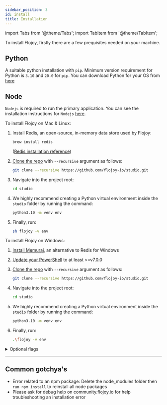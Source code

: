 ```yaml
---
sidebar_position: 3
id: install
title: Installation
---
```


import Tabs from '@theme/Tabs';
import TabItem from '@theme/TabItem';

To install Flojoy, firstly there are a few prequisites needed on your machine.

## Python

A suitable python installation with `pip`. Minimum version requirement for Python is `3.10` and `20.0` for `pip`. You can download Python for your OS from [here](https://www.python.org/downloads/)

## Node

`Nodejs` is required to run the primary application. You can see the installation instructions for `Nodejs` [here](https://nodejs.org/en/download/package-manager/).

<Tabs groupId="platform" queryString="platform">
  
  <TabItem value="unix" label="Mac & Linux">
    To install Flojoy on Mac & Linux:

1. Install Redis, an open-source, in-memory data store used by Flojoy:

   ```bash
   brew install redis
   ```

   ([Redis installation reference](https://redis.io/docs/getting-started/installation/))

2. [Clone the repo](https://github.com/flojoy-io/studio) with `--recursive` argument as follows:

   ```bash
   git clone --recursive https://github.com/flojoy-io/studio.git
   ```

3. Navigate into the project root:

   ```bash
   cd studio
   ```

4. We highly recommend creating a Python virtual environment inside the `studio` folder by running the command:

   ```bash
   python3.10 -m venv env
   ```

5. Finally, run:
   ```bash
   sh flojoy -v env
   ```

</TabItem>

 <TabItem value="windows" label="Windows">

To install Flojoy on Windows:

1. [Install Memurai](https://www.memurai.com/get-memurai), an alternative to Redis for Windows

2. [Update your PowerShell](https://learn.microsoft.com/en-us/powershell/scripting/install/installing-powershell-on-windows) to at least >=v7.0.0

3. [Clone the repo](https://github.com/flojoy-io/studio) with `--recursive` argument as follows:

   ```bash
   git clone --recursive https://github.com/flojoy-io/studio.git
   ```

4. Navigate into the project root:

   ```bash
   cd studio
   ```

5. We highly recommend creating a Python virtual environment inside the `studio` folder by running the command:

   ```bash
   python3.10 -m venv env
   ```

6. Finally, run:

   ```bash
   .\flojoy -v env
   ```

  </TabItem>
  
</Tabs>

<details>
<summary>Optional flags</summary>
  <ul>
    <li><code>-v</code> provides the path to the Python virtual environment</li>
    <li><code>-r</code> shuts down the existing redis server and spin up a fresh one</li>
    <li><code>-n</code> skips installing the Node packages in package.json</li>
    <li><code>-p</code> skips installing the Python packages in requirements.txt</li>
    <li><code>-P</code> runs the backend server on a specific port</li>
  </ul>
</details>

---

## Common gotchya's

- Error related to an npm package: Delete the node_modules folder then `run npm install` to reinstall all node packages
- Please ask for debug help on community.flojoy.io for help troubleshooting an installation error
